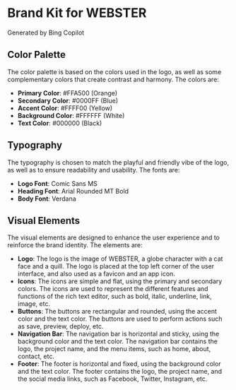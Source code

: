 # Brand Kit for WEBSTER

Generated by Bing Copilot

## Color Palette

The color palette is based on the colors used in the logo, as well as some complementary colors that create contrast and harmony. The colors are:

- **Primary Color**: #FFA500 (Orange)
- **Secondary Color**: #0000FF (Blue)
- **Accent Color**: #FFFF00 (Yellow)
- **Background Color**: #FFFFFF (White)
- **Text Color**: #000000 (Black)

## Typography

The typography is chosen to match the playful and friendly vibe of the logo, as well as to ensure readability and usability. The fonts are:

- **Logo Font**: Comic Sans MS
- **Heading Font**: Arial Rounded MT Bold
- **Body Font**: Verdana

## Visual Elements

The visual elements are designed to enhance the user experience and to reinforce the brand identity. The elements are:

- **Logo**: The logo is the image of WEBSTER, a globe character with a cat face and a quill. The logo is placed at the top left corner of the user interface, and also used as a favicon and an app icon.
- **Icons**: The icons are simple and flat, using the primary and secondary colors. The icons are used to represent the different features and functions of the rich text editor, such as bold, italic, underline, link, image, etc.
- **Buttons**: The buttons are rectangular and rounded, using the accent color and the text color. The buttons are used to perform actions such as save, preview, deploy, etc.
- **Navigation Bar**: The navigation bar is horizontal and sticky, using the background color and the text color. The navigation bar contains the logo, the project name, and the menu items, such as home, about, contact, etc.
- **Footer**: The footer is horizontal and fixed, using the background color and the text color. The footer contains the logo, the project name, and the social media links, such as Facebook, Twitter, Instagram, etc.
